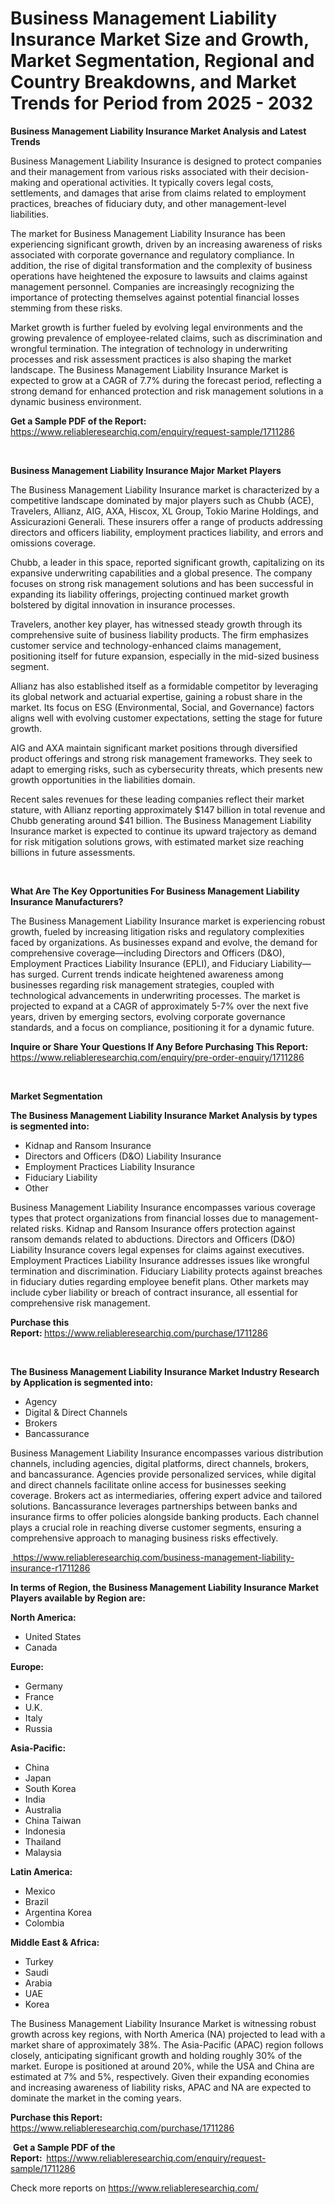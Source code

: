 <p><h1>Business Management Liability Insurance Market Size and Growth, Market Segmentation, Regional and Country Breakdowns, and Market Trends for Period from 2025 -  2032</h1></p><p><strong>Business Management Liability Insurance Market Analysis and Latest Trends</strong></p>
<p><p>Business Management Liability Insurance is designed to protect companies and their management from various risks associated with their decision-making and operational activities. It typically covers legal costs, settlements, and damages that arise from claims related to employment practices, breaches of fiduciary duty, and other management-level liabilities. </p><p>The market for Business Management Liability Insurance has been experiencing significant growth, driven by an increasing awareness of risks associated with corporate governance and regulatory compliance. In addition, the rise of digital transformation and the complexity of business operations have heightened the exposure to lawsuits and claims against management personnel. Companies are increasingly recognizing the importance of protecting themselves against potential financial losses stemming from these risks.</p><p>Market growth is further fueled by evolving legal environments and the growing prevalence of employee-related claims, such as discrimination and wrongful termination. The integration of technology in underwriting processes and risk assessment practices is also shaping the market landscape. The Business Management Liability Insurance Market is expected to grow at a CAGR of 7.7% during the forecast period, reflecting a strong demand for enhanced protection and risk management solutions in a dynamic business environment.</p></p>
<p><strong>Get a Sample PDF of the Report:&nbsp;</strong> <a href="https://www.reliableresearchiq.com/enquiry/request-sample/1711286?utm_campaign=1123&utm_medium=2&utm_source=Github&utm_content=ia&utm_term=10012025&utm_id=business-management-liability-insurance">https://www.reliableresearchiq.com/enquiry/request-sample/1711286</a></p>
<p>&nbsp;</p>
<p><strong>Business Management Liability Insurance Major Market Players</strong></p>
<p><p>The Business Management Liability Insurance market is characterized by a competitive landscape dominated by major players such as Chubb (ACE), Travelers, Allianz, AIG, AXA, Hiscox, XL Group, Tokio Marine Holdings, and Assicurazioni Generali. These insurers offer a range of products addressing directors and officers liability, employment practices liability, and errors and omissions coverage.</p><p>Chubb, a leader in this space, reported significant growth, capitalizing on its expansive underwriting capabilities and a global presence. The company focuses on strong risk management solutions and has been successful in expanding its liability offerings, projecting continued market growth bolstered by digital innovation in insurance processes.</p><p>Travelers, another key player, has witnessed steady growth through its comprehensive suite of business liability products. The firm emphasizes customer service and technology-enhanced claims management, positioning itself for future expansion, especially in the mid-sized business segment.</p><p>Allianz has also established itself as a formidable competitor by leveraging its global network and actuarial expertise, gaining a robust share in the market. Its focus on ESG (Environmental, Social, and Governance) factors aligns well with evolving customer expectations, setting the stage for future growth.</p><p>AIG and AXA maintain significant market positions through diversified product offerings and strong risk management frameworks. They seek to adapt to emerging risks, such as cybersecurity threats, which presents new growth opportunities in the liabilities domain.</p><p>Recent sales revenues for these leading companies reflect their market stature, with Allianz reporting approximately $147 billion in total revenue and Chubb generating around $41 billion. The Business Management Liability Insurance market is expected to continue its upward trajectory as demand for risk mitigation solutions grows, with estimated market size reaching billions in future assessments.</p></p>
<p>&nbsp;</p>
<p><strong>What Are The Key Opportunities For Business Management Liability Insurance Manufacturers?</strong></p>
<p><p>The Business Management Liability Insurance market is experiencing robust growth, fueled by increasing litigation risks and regulatory complexities faced by organizations. As businesses expand and evolve, the demand for comprehensive coverage—including Directors and Officers (D&O), Employment Practices Liability Insurance (EPLI), and Fiduciary Liability—has surged. Current trends indicate heightened awareness among businesses regarding risk management strategies, coupled with technological advancements in underwriting processes. The market is projected to expand at a CAGR of approximately 5-7% over the next five years, driven by emerging sectors, evolving corporate governance standards, and a focus on compliance, positioning it for a dynamic future.</p></p>
<p><strong>Inquire or Share Your Questions If Any Before Purchasing This Report:</strong> <a href="https://www.reliableresearchiq.com/enquiry/pre-order-enquiry/1711286?utm_campaign=1123&utm_medium=2&utm_source=Github&utm_content=ia&utm_term=10012025&utm_id=business-management-liability-insurance">https://www.reliableresearchiq.com/enquiry/pre-order-enquiry/1711286</a></p>
<p>&nbsp;</p>
<p><strong>Market Segmentation</strong></p>
<p><strong>The Business Management Liability Insurance Market Analysis by types is segmented into:</strong></p>
<p><ul><li>Kidnap and Ransom Insurance</li><li>Directors and Officers (D&O) Liability Insurance</li><li>Employment Practices Liability Insurance</li><li>Fiduciary Liability</li><li>Other</li></ul></p>
<p><p>Business Management Liability Insurance encompasses various coverage types that protect organizations from financial losses due to management-related risks. Kidnap and Ransom Insurance offers protection against ransom demands related to abductions. Directors and Officers (D&O) Liability Insurance covers legal expenses for claims against executives. Employment Practices Liability Insurance addresses issues like wrongful termination and discrimination. Fiduciary Liability protects against breaches in fiduciary duties regarding employee benefit plans. Other markets may include cyber liability or breach of contract insurance, all essential for comprehensive risk management.</p></p>
<p><strong>Purchase this Report:&nbsp;</strong><a href="https://www.reliableresearchiq.com/purchase/1711286?utm_campaign=1123&utm_medium=2&utm_source=Github&utm_content=ia&utm_term=10012025&utm_id=business-management-liability-insurance">https://www.reliableresearchiq.com/purchase/1711286</a></p>
<p>&nbsp;</p>
<p><strong>The Business Management Liability Insurance Market Industry Research by Application is segmented into:</strong></p>
<p><ul><li>Agency</li><li>Digital & Direct Channels</li><li>Brokers</li><li>Bancassurance</li></ul></p>
<p><p>Business Management Liability Insurance encompasses various distribution channels, including agencies, digital platforms, direct channels, brokers, and bancassurance. Agencies provide personalized services, while digital and direct channels facilitate online access for businesses seeking coverage. Brokers act as intermediaries, offering expert advice and tailored solutions. Bancassurance leverages partnerships between banks and insurance firms to offer policies alongside banking products. Each channel plays a crucial role in reaching diverse customer segments, ensuring a comprehensive approach to managing business risks effectively.</p></p>
<p><a href="https://www.reliableresearchiq.com/business-management-liability-insurance-r1711286?utm_campaign=1123&utm_medium=2&utm_source=Github&utm_content=ia&utm_term=10012025&utm_id=business-management-liability-insurance">&nbsp;https://www.reliableresearchiq.com/business-management-liability-insurance-r1711286</a></p>
<p><strong>In terms of Region, the Business Management Liability Insurance Market Players available by Region are:</strong></p>
<p>
    <p> <strong> North America: </strong>
        <ul>
            <li>United States</li>
            <li>Canada</li>
        </ul>
        </p> 
    <p> <strong> Europe: </strong>
        <ul>
            <li>Germany</li>
            <li>France</li>
            <li>U.K.</li>
            <li>Italy</li>
            <li>Russia</li>
        </ul>
        </p> 
    <p> <strong> Asia-Pacific: </strong>
        <ul>
            <li>China</li>
            <li>Japan</li>
            <li>South Korea</li>
            <li>India</li>
            <li>Australia</li>
            <li>China Taiwan</li>
            <li>Indonesia</li>
            <li>Thailand</li>
            <li>Malaysia</li>
        </ul>
        </p> 
    <p> <strong> Latin America: </strong>
        <ul>
            <li>Mexico</li>
            <li>Brazil</li>
            <li>Argentina Korea</li>
            <li>Colombia</li>
        </ul>
        </p> 
    <p> <strong> Middle East & Africa: </strong>
        <ul>
            <li>Turkey</li>
            <li>Saudi</li>
            <li>Arabia</li>
            <li>UAE</li>
            <li>Korea</li>
        </ul>
    </p>
    </p>
<p><p>The Business Management Liability Insurance Market is witnessing robust growth across key regions, with North America (NA) projected to lead with a market share of approximately 38%. The Asia-Pacific (APAC) region follows closely, anticipating significant growth and holding roughly 30% of the market. Europe is positioned at around 20%, while the USA and China are estimated at 7% and 5%, respectively. Given their expanding economies and increasing awareness of liability risks, APAC and NA are expected to dominate the market in the coming years.</p></p>
<p><strong>Purchase this Report: </strong><a href="https://www.reliableresearchiq.com/purchase/1711286?utm_campaign=1123&utm_medium=2&utm_source=Github&utm_content=ia&utm_term=10012025&utm_id=business-management-liability-insurance">https://www.reliableresearchiq.com/purchase/1711286</a></p>
<p>&nbsp;<strong>Get a Sample PDF of the Report:&nbsp;&nbsp;</strong><a href="https://www.reliableresearchiq.com/enquiry/request-sample/1711286?utm_campaign=1123&utm_medium=2&utm_source=Github&utm_content=ia&utm_term=10012025&utm_id=business-management-liability-insurance">https://www.reliableresearchiq.com/enquiry/request-sample/1711286</a></p>
<p><strong></strong></p>
<p>Check more reports on <a href="https://www.reliableresearchiq.com/?utm_campaign=1123&utm_medium=2&utm_source=Github&utm_content=ia&utm_term=10012025&utm_id=business-management-liability-insurance">https://www.reliableresearchiq.com/</a></p>